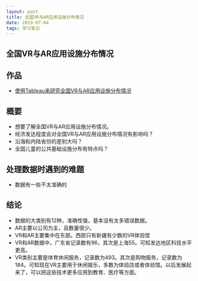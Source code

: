 ```yaml
---
layout: post
title: 全国VR与AR应用设施分布情况
date: 2019-07-04
tags: 学习笔记   
---
```


## 全国VR与AR应用设施分布情况

## 作品
- <a href="https://public.tableau.com/views/VRAR_0/1?:embed=y&:display_count=yes&publish=yes" target="_blank">使用Tableau来研究全国VR与AR应用设施分布情况</a>

## 概要
- 想要了解全国VR与AR应用设施分布情况。
- 经济发达程度会对全国VR与AR应用设施分布情况有影响吗？
- 沿海和内陆省份的差别大吗？
- 全国儿童的公共基础设施分布有特点吗？

## 处理数据时遇到的难题
- 数据有一些不太准确的

## 结论
- 数据的大类别有12种，准确性强，基本没有太多错误数据。
- AR主要以公司为主，且数量很少。
- VR和AR主要集中在东部。西部只有新疆有少数的VR体验馆
- VR和AR数据中，广东省记录数有96，其次是上海55。可知发达地区科技水平更高。
- VR类别主要是体育休闲服务，记录数为493。其次是购物服务，记录数为184。可知现在VR主要用于休闲娱乐，多数为体验店或者体验馆。以后发展起来了，可以把这些技术更多应用到教育、医疗等方面。
